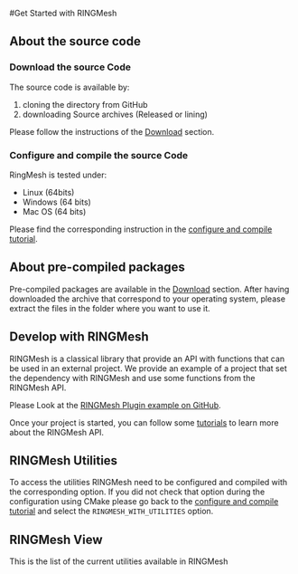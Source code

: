 #Get Started with RINGMesh

## About the source code

### Download the source Code

The source code is available by:

 1. cloning the directory from GitHub
 1. downloading Source archives (Released or lining) 
 
 Please follow the instructions of the [Download](download.md) section. 
 
### Configure and compile the source Code

RingMesh is tested under:

 * Linux (64bits)
 * Windows (64 bits)
 * Mac OS (64 bits)

Please find the corresponding instruction in the [configure and compile tutorial](/try/tutorials/configure_compile_ringmesh). 

## About pre-compiled packages

Pre-compiled packages are available in the [Download](download.md) section.
After having downloaded the archive that correspond to your operating system, 
please extract the files in the folder where you want to use it.


## Develop with RINGMesh

RINGMesh is a classical library that provide an API with functions that can be used in an external project.
We provide an example of a project that set the dependency with RINGMesh and use some functions from the RINGMesh API.

Please Look at the [RINGMesh Plugin example on GitHub](https://github.com/ringmesh/RINGMeshPluginExample).

Once your project is started, you can follow some [tutorials](/try/tutorials) to learn more about the RINGMesh API.

## RINGMesh Utilities 

To access the utilities RINGMesh need to be configured and compiled with the corresponding option.
If you did not check that option during the configuration using CMake please go back to the 
[configure and compile tutorial](/try/tutorials/configure_compile_ringmesh) and select the `RINGMESH_WITH_UTILITIES` option.

## RINGMesh View 
This is the list of the current utilities available in RINGMesh
